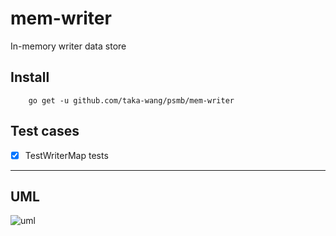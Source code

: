 # mem-writer

In-memory writer data store

## Install

```
    go get -u github.com/taka-wang/psmb/mem-writer
```


## Test cases

- [x] TestWriterMap tests


---

## UML 

![uml](http://plantuml.com/plantuml/svg/5SdR3O0W3030LNG0wR_RL6o0s0Bf8wol_jxjhMUEcq9vg-xJJW35bKhp6bSOQHxTgNlAGy3nmMDXBp1360JDII4pce6G74lR1-dF5m00)
